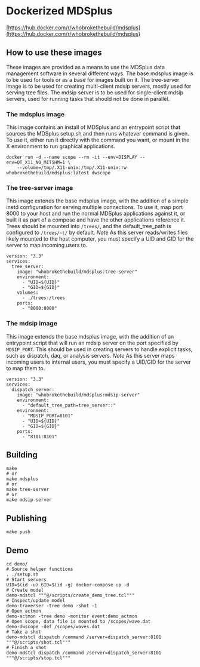 # Dockerized MDSplus

[https://hub.docker.com/r/whobrokethebuild/mdsplus](https://hub.docker.com/r/whobrokethebuild/mdsplus)

## How to use these images
These images are provided as a means to use the MDSplus data management software in several different ways. The base mdsplus image is to be used for tools or as a base for images built on it. The tree-server image is to be used for creating multi-client mdsip servers, mostly used for serving tree files. The mdsip server is to be used for single-client mdsip servers, used for running tasks that should not be done in parallel.

### The mdsplus image
This image contains an install of MDSplus and an entrypoint script that sources the MDSplus setup.sh and then runs whatever command is given. To use it, either run it directly with the command you want, or mount in the X environment to run graphical applications.

```
docker run -d --name scope --rm -it --env=DISPLAY --env=QT_X11_NO_MITSHM=1 \
    --volume=/tmp/.X11-unix:/tmp/.X11-unix:rw whobrokethebuild/mdsplus:latest dwscope
```

### The tree-server image
This image extends the base mdsplus image, with the addition of a simple inetd configuration for serving multiple connections. To use it, map port 8000 to your host and run the normal MDSplus applications against it, or built it as part of a compose and have the other applications reference it. Trees should be mounted into `/trees/`, and the default_tree_path is configured to `/trees/~t/` by default.
*Note* As this server reads/writes files likely mounted to the host computer, you must specify a UID and GID for the server to map incoming users to.

```
version: "3.3"
services:
  tree_server:
    image: "whobrokethebuild/mdsplus:tree-server"
    environment:
      - "UID=${UID}"
      - "GID=${GID}"
    volumes:
      - ./trees:/trees
    ports:
      - "8000:8000"
```

### The mdsip image
This image extends the base mdsplus image, with the addition of an entrypoint script that will run an mdsip server on the port specified by `MDSIP_PORT`. This should be used in creating servers to handle explicit tasks, such as dispatch, daq, or analysis servers.
*Note* As this server maps incoming users to internal users, you must specify a UID/GID for the server to map them to.

```
version: "3.3"
services:
  dispatch_server:
    image: "whobrokethebuild/mdsplus:mdsip-server"
    environment:
      - "default_tree_path=tree_server::"
    environment:
      - "MDSIP_PORT=8101"
      - "UID=${UID}"
      - "GID=${GID}"
    ports:
      - "8101:8101"
```

## Building

```shell
make
# or
make mdsplus
# or
make tree-server
# or
make mdsip-server
```

## Publishing

```shell
make push
```

## Demo

```shell
cd demo/
# Source helper functions
. ./setup.sh
# Start servers
UID=$(id -u) GID=$(id -g) docker-compose up -d
# Create model
demo-mdstcl """@/scripts/create_demo_tree.tcl"""
# Inspect/update model
demo-traverser -tree demo -shot -1
# Open actmon
demo-actmon -tree demo -monitor event:demo_actmon
# Open scope, data file is mounted to /scopes/wave.dat
demo-dwscope -def /scopes/waves.dat
# Take a shot
demo-mdstcl dispatch /command /server=dispatch_server:8101 """@/scripts/shot.tcl"""
# Finish a shot
demo-mdstcl dispatch /command /server=dispatch_server:8101 """@/scripts/stop.tcl"""
```
